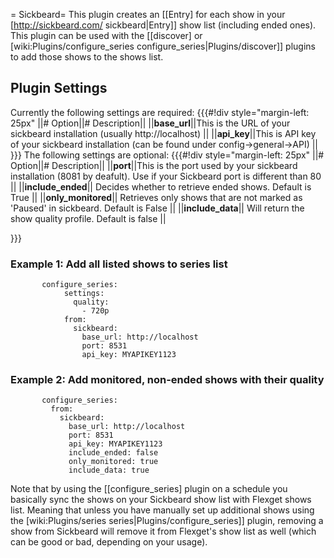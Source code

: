 = Sickbeard=
This plugin creates an [[Entry] for each show in your [http://sickbeard.com/ sickbeard|Entry]] show list (including ended ones).
This plugin can be used with the [[discover] or [wiki:Plugins/configure_series configure_series|Plugins/discover]] plugins to add those shows to the shows list.

## Plugin Settings

Currently the following settings are required:
{{{#!div style="margin-left: 25px"
||# Option||# Description||
||**base_url**||This is the URL of your sickbeard installation (usually http://localhost) ||
||**api_key**||This is API key of your sickbeard installation (can be found under config->general->API)  ||
}}}
The following settings are optional:
{{{#!div style="margin-left: 25px"
||# Option||# Description||
||**port**||This is the port used by your sickbeard installation (8081 by deafult). Use if your Sickbeard port is different than 80 ||
||**include_ended**|| Decides whether to retrieve ended shows. Default is True ||
||**only_monitored**|| Retrieves only shows that are not marked as 'Paused' in sickbeard. Default is False ||
||**include_data**|| Will return the show quality profile. Default is false ||

}}}
### Example 1: Add all listed shows to series list

           configure_series:
                settings:
                  quality:
                    - 720p
                from:
                  sickbeard:
                    base_url: http://localhost
                    port: 8531
                    api_key: MYAPIKEY1123


### Example 2: Add monitored, non-ended shows with their quality

           configure_series:
             from:
               sickbeard:
                 base_url: http://localhost
                 port: 8531
                 api_key: MYAPIKEY1123
                 include_ended: false
                 only_monitored: true
                 include_data: true

Note that by using the [[configure_series] plugin on a schedule you basically sync the shows on your Sickbeard show list with Flexget shows list. Meaning that unless you have manually set up additional shows using the [wiki:Plugins/series series|Plugins/configure_series]] plugin, removing a show from Sickbeard will remove it from Flexget's show list as well (which can be good or bad, depending on your usage).
